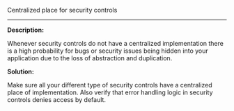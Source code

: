 Centralized place for security controls

-------

**Description:**

Whenever security controls do not have a centralized implementation there is a high
probability for bugs or security issues being hidden into your application due to the loss
of abstraction and duplication.

 
**Solution:**

Make sure all your different type of security controls have a centralized place of implementation.
Also verify that error handling logic in security controls denies access by default.
 
